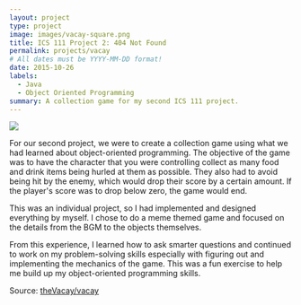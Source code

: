 ```yaml
---
layout: project
type: project
image: images/vacay-square.png
title: ICS 111 Project 2: 404 Not Found
permalink: projects/vacay
# All dates must be YYYY-MM-DD format!
date: 2015-10-26
labels:
  - Java
  - Object Oriented Programming
summary: A collection game for my second ICS 111 project.
---
```


<img class="ui medium right floated rounded image" src="../images/vacay-home-page.png">

For our second project, we were to create a collection game using what we had learned about object-oriented programming. The objective of the game was to have the character that you were controlling collect as many food and drink items being hurled at them as possible. They also had to avoid being hit by the enemy, which would drop their score by a certain amount. If the player's score was to drop below zero, the game would end.

This was an individual project, so I had implemented and designed everything by myself. I chose to do a meme themed game and focused on the details from the BGM to the objects themselves.

From this experience, I learned how to ask smarter questions and continued to work on my problem-solving skills especially with figuring out and implementing the mechanics of the game. This was a fun exercise to help me build up my object-oriented programming skills.
 
Source: <a href="https://github.com/theVacay/vacay"><i class="large github icon"></i>theVacay/vacay</a>
